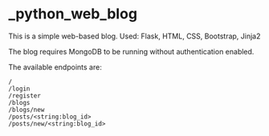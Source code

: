 # _python_web_blog
This is a simple web-based blog.
Used:  Flask, HTML, CSS, Bootstrap, Jinja2

The blog requires MongoDB to be running without authentication enabled.

The available endpoints are:

    /
    /login
    /register
    /blogs
    /blogs/new
    /posts/<string:blog_id>
    /posts/new/<string:blog_id>
